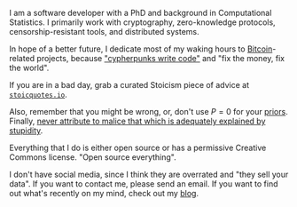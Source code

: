 I am a software developer with a PhD and background in
Computational Statistics.
I primarily work with cryptography,
zero-knowledge protocols,
censorship-resistant tools,
and distributed systems.

In hope of a better future,
I dedicate most of my waking hours
to [Bitcoin](https://bitcoin.org)-related projects,
because ["cypherpunks write code"](https://www.activism.net/cypherpunk/manifesto.html)
and "fix the money, fix the world".

If you are in a bad day, grab a curated Stoicism piece of advice at
[`stoicquotes.io`](https://stoicquotes.io).

Also, remember that you might be wrong,
or, don't use $P=0$ for your [priors](https://en.wikipedia.org/wiki/Cromwell%27s_rule).
Finally,
[never attribute to malice that which is adequately explained by stupidity](https://en.wikipedia.org/wiki/Hanlon%27s_razor).

Everything that I do is either open source
or has a permissive Creative Commons license.
"Open source everything".

I don't have social media, since I think they are overrated
and "they sell your data".
If you want to contact me, please send an email.
If you want to find out what's recently on my mind,
check out my [blog](https://storopoli.io/).
